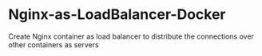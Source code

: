 # Nginx-as-LoadBalancer-Docker
Create Nginx container as load balancer to distribute the connections over other containers as servers
